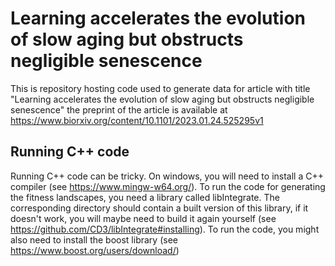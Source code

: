 # Learning accelerates the evolution of slow aging but obstructs negligible senescence 

This is repository hosting code used to generate data for article with title "Learning accelerates the evolution of slow aging but obstructs negligible senescence" the preprint of the article is available at https://www.biorxiv.org/content/10.1101/2023.01.24.525295v1

## Running C++ code

Running C++ code can be tricky. On windows, you will need to install a C++ compiler (see https://www.mingw-w64.org/). To run the code for generating the fitness landscapes, you need a library called libIntegrate. The corresponding directory should contain a built version of this library, if it doesn't work, you will maybe need to build it again yourself (see https://github.com/CD3/libIntegrate#installing). To run the code, you might also need to install the boost library (see https://www.boost.org/users/download/)
